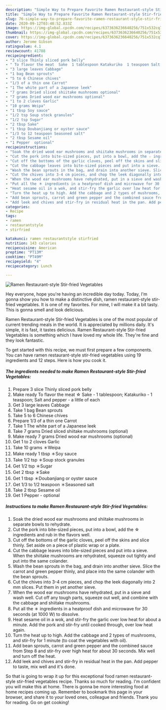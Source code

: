 ```yaml
---
description: "Simple Way to Prepare Favorite Ramen Restaurant-style Stir-fried Vegetables"
title: "Simple Way to Prepare Favorite Ramen Restaurant-style Stir-fried Vegetables"
slug: 76-simple-way-to-prepare-favorite-ramen-restaurant-style-stir-fried-vegetables
date: 2020-09-12T03:48:52.833Z
image: https://img-global.cpcdn.com/recipes/6373636236640256/751x532cq70/ramen-restaurant-style-stir-fried-vegetables-recipe-main-photo.jpg
thumbnail: https://img-global.cpcdn.com/recipes/6373636236640256/751x532cq70/ramen-restaurant-style-stir-fried-vegetables-recipe-main-photo.jpg
cover: https://img-global.cpcdn.com/recipes/6373636236640256/751x532cq70/ramen-restaurant-style-stir-fried-vegetables-recipe-main-photo.jpg
author: Jerome Gibson
ratingvalue: 4.1
reviewcount: 41788
recipeingredient:
- "3 slice Thinly sliced pork belly"
- " To flavor the meat  Sake  1 tablespoon Katakuriko  1 teaspoon Salt and pepper  a little of each"
- "3 large leaves Cabbage"
- "1 bag Bean sprouts"
- "5 to 6 Chinese chives"
- "1/3 of a thin one Carrot"
- "1 The white part of a Japanese leek"
- "7 grams Dried sliced shiitake mushrooms optional"
- "7 grams Dried wood ear mushrooms optional"
- "1 to 2 cloves Garlic"
- "10 grams Weipa"
- "1 tbsp Soy sauce"
- "1/2 tsp Soup stock granules"
- "1/2 tsp Sugar"
- "2 tbsp Sake"
- "1 tbsp Doubanjiang or oyster sauce"
- "1/3 to 12 teaspoon Seasoned salt"
- "2 tbsp Sesame oil"
- "1 Pepper  optional"
recipeinstructions:
- "Soak the dried wood ear mushrooms and shiitake mushrooms in separate bowls to rehydrate."
- "Cut the pork into bite-sized pieces, put into a bowl, add the ☆ ingredients and rub in the flavors well."
- "Cut off the bottoms of the garlic cloves, peel off the skins and slice thinly. Set aside on a piece of plastic wrap or a plate."
- "Cut the cabbage leaves into bite-sized pieces and put into a sieve. When the shiitake mushrooms are rehydrated, squeeze out tightly and put into the same colander."
- "Wash the bean sprouts in the bag, and drain into another sieve. Slice the carrot and green pepper thinly, and place into the same colander with the bean sprouts."
- "Cut the chives into 3-4 cm pieces, and chop the leek diagonally into 2 mm slices. Put them in yet another sieve."
- "When the wood ear mushrooms have rehydrated, put in a sieve and wash well. Cut off any tough parts, squeeze out well, and combine with the cabbage and shiitake mushrooms."
- "Put all the ＊ ingredients in a heatproof dish and microwave for 30 seconds (at 1000 W) to dissolve."
- "Heat sesame oil in a wok, and stir-fry the garlic over low heat for about a minute. Add the pork and stir-fry until cooked through, over low heat again."
- "Turn the heat up to high. Add the cabbage and 2 types of mushrooms, and stir-fry for 1 minute (to coat the vegetables with oil)."
- "Add bean sprouts, carrot and green pepper and the combined sauce from Step 8 and stir-fry over high heat for about 30 seconds. Mix well and turn off the heat."
- "Add leek and chives and stir-fry in residual heat in the pan. Add pepper to taste, mix well and it&#39;s done."
categories:
- Recipe
tags:
- ramen
- restaurantstyle
- stirfried

katakunci: ramen restaurantstyle stirfried 
nutrition: 143 calories
recipecuisine: American
preptime: "PT13M"
cooktime: "PT49M"
recipeyield: "4"
recipecategory: Lunch

---
```



![Ramen Restaurant-style Stir-fried Vegetables](https://img-global.cpcdn.com/recipes/6373636236640256/751x532cq70/ramen-restaurant-style-stir-fried-vegetables-recipe-main-photo.jpg)

Hey everyone, hope you're having an incredible day today. Today, I'm gonna show you how to make a distinctive dish, ramen restaurant-style stir-fried vegetables. It is one of my favorites. For mine, I will make it a bit tasty. This is gonna smell and look delicious.



Ramen Restaurant-style Stir-fried Vegetables is one of the most popular of current trending meals in the world. It is appreciated by millions daily. It's simple, it is fast, it tastes delicious. Ramen Restaurant-style Stir-fried Vegetables is something which I have loved my whole life. They're fine and they look fantastic.


To get started with this recipe, we must first prepare a few components. You can have ramen restaurant-style stir-fried vegetables using 19 ingredients and 12 steps. Here is how you cook it.

<!--inarticleads1-->

##### The ingredients needed to make Ramen Restaurant-style Stir-fried Vegetables:

1. Prepare 3 slice Thinly sliced pork belly
1. Make ready  To flavor the meat ☆ Sake - 1 tablespoon; Katakuriko - 1 teaspoon; Salt and pepper - a little of each
1. Get 3 large leaves Cabbage
1. Take 1 bag Bean sprouts
1. Take 5 to 6 Chinese chives
1. Prepare 1/3 of a thin one Carrot
1. Take 1 The white part of a Japanese leek
1. Take 7 grams Dried sliced shiitake mushrooms (optional)
1. Make ready 7 grams Dried wood ear mushrooms (optional)
1. Get 1 to 2 cloves Garlic
1. Take 10 grams ＊Weipa
1. Make ready 1 tbsp ＊Soy sauce
1. Take 1/2 tsp ＊Soup stock granules
1. Get 1/2 tsp ＊Sugar
1. Get 2 tbsp ＊Sake
1. Get 1 tbsp ＊Doubanjiang or oyster sauce
1. Get 1/3 to 1/2 teaspoon ＊Seasoned salt
1. Take 2 tbsp Sesame oil
1. Get 1 Pepper - optional




<!--inarticleads2-->

##### Instructions to make Ramen Restaurant-style Stir-fried Vegetables:

1. Soak the dried wood ear mushrooms and shiitake mushrooms in separate bowls to rehydrate.
1. Cut the pork into bite-sized pieces, put into a bowl, add the ☆ ingredients and rub in the flavors well.
1. Cut off the bottoms of the garlic cloves, peel off the skins and slice thinly. Set aside on a piece of plastic wrap or a plate.
1. Cut the cabbage leaves into bite-sized pieces and put into a sieve. When the shiitake mushrooms are rehydrated, squeeze out tightly and put into the same colander.
1. Wash the bean sprouts in the bag, and drain into another sieve. Slice the carrot and green pepper thinly, and place into the same colander with the bean sprouts.
1. Cut the chives into 3-4 cm pieces, and chop the leek diagonally into 2 mm slices. Put them in yet another sieve.
1. When the wood ear mushrooms have rehydrated, put in a sieve and wash well. Cut off any tough parts, squeeze out well, and combine with the cabbage and shiitake mushrooms.
1. Put all the ＊ ingredients in a heatproof dish and microwave for 30 seconds (at 1000 W) to dissolve.
1. Heat sesame oil in a wok, and stir-fry the garlic over low heat for about a minute. Add the pork and stir-fry until cooked through, over low heat again.
1. Turn the heat up to high. Add the cabbage and 2 types of mushrooms, and stir-fry for 1 minute (to coat the vegetables with oil).
1. Add bean sprouts, carrot and green pepper and the combined sauce from Step 8 and stir-fry over high heat for about 30 seconds. Mix well and turn off the heat.
1. Add leek and chives and stir-fry in residual heat in the pan. Add pepper to taste, mix well and it&#39;s done.




So that is going to wrap it up for this exceptional food ramen restaurant-style stir-fried vegetables recipe. Thanks so much for reading. I'm confident you will make this at home. There is gonna be more interesting food at home recipes coming up. Remember to bookmark this page in your browser, and share it to your loved ones, colleague and friends. Thank you for reading. Go on get cooking!
